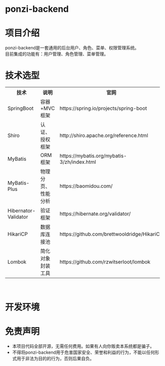 # ponzi-backend
# 项目介绍
ponzi-backend是一套通用的后台用户、角色、菜单、权限管理系统。  
目前集成的功能有：用户管理、角色管理、菜单管理。
# 技术选型  
<table style="width: 100%">
<tr>
<th style="text-align: center">技术</th>
<th style="text-align: center">说明</th>
<th style="text-align: center">官网</th>
</tr>
<tr>
<td style="text-align: left">SpringBoot</td>
<td style="text-align: left">容器+MVC框架</td>
<td style="text-align: left">https://spring.io/projects/spring-boot</td>
</tr>
<tr>
<td style="text-align: left">Shiro</td>
<td style="text-align: left">认证、授权框架</td>
<td style="text-align: left">http://shiro.apache.org/reference.html</td>
</tr>
<tr>
<td style="text-align: left">MyBatis</td>
<td style="text-align: left">ORM框架</td>
<td style="text-align: left">https://mybatis.org/mybatis-3/zh/index.html</td>
</tr>
<tr>
<td style="text-align: left">MyBatis-Plus</td>
<td style="text-align: left">物理分页、性能分析</td>
<td style="text-align: left">https://baomidou.com/</td>
</tr>
<tr>
<td style="text-align: left">Hibernator-Validator</td>
<td style="text-align: left">验证框架</td>
<td style="text-align: left">https://hibernate.org/validator/</td>
</tr>
<tr>
<td style="text-align: left">HikariCP</td>
<td style="text-align: left">数据库连接池</td>
<td style="text-align: left">https://github.com/brettwooldridge/HikariCP</td>
</tr>
<tr>
<td style="text-align: left">Lombok</td>
<td style="text-align: left">简化对象封装工具</td>
<td style="text-align: left">https://github.com/rzwitserloot/lombok</td>
</tr>
</table>
<br/>

# 开发环境

# 免责声明
* 本项目代码全部开源，无需任何费用。如果有人向你贩卖本系统都是骗子。  
* 不得将ponzi-backend用于危害国家安全、荣誉和利益的行为，不能以任何形式用于非法为目的的行为，否则后果自负。
